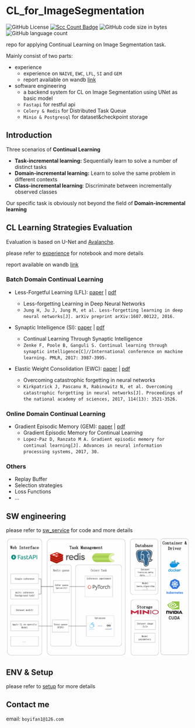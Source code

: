 # CL_for_ImageSegmentation

![GitHub License](https://img.shields.io/github/license/KirigiriSuzumiya/CL_for_ImageSegmentation)
[![Scc Count Badge](https://sloc.xyz/github/KirigiriSuzumiya/CL_for_ImageSegmentation/)](https://github.com/KirigiriSuzumiya/CL_for_ImageSegmentation/)
![GitHub code size in bytes](https://img.shields.io/github/repo-size/KirigiriSuzumiya/CL_for_ImageSegmentation)
![GitHub language count](https://img.shields.io/github/languages/top/KirigiriSuzumiya/CL_for_ImageSegmentation)




repo for applying Continual Learning on Image Segmentation task.

Mainly consist of two parts:

- experience
  - experience on `NAIVE`, `EWC`, `LFL`, `SI` and `GEM`
  - report available on wandb [link](https://api.wandb.ai/links/kirigiri_suzumiya/nrn4i0as)
- software engineering
  - a backend system for CL on Image Segmentation using UNet as basic model
  - `Fastapi` for restful api
  - `Celery & Redis` for Distributed Task Queue
  - `Minio & Postgresql` for dataset&checkpoint storage


## Introduction

Three scenarios of **Continual Learning**

- **Task-incremental learning:** Sequentially learn to solve a number of distinct tasks
- **Domain-incremental learning:** Learn to solve the same problem in different contexts
- **Class-incremental learning**: Discriminate between incrementally observed classes

Our specific task is obviously not beyond the field of **Domain-incremental learning**


## CL Learning Strategies Evaluation

Evaluation is based on U-Net and  [Avalanche](https://github.com/ContinualAI/avalanche). 

please refer to [experience](./experience/) for notebook and more details

report available on wandb [link](https://api.wandb.ai/links/kirigiri_suzumiya/nrn4i0as)

### Batch Domain Continual Learning

- Less-Forgetful Learning (LFL):  [paper](https://arxiv.org/pdf/1607.00122.pdf) | [pdf](./reference/1607.00122.pdf)
  - Less-forgetting Learning in Deep Neural Networks
  - `Jung H, Ju J, Jung M, et al. Less-forgetting learning in deep neural networks[J]. arXiv preprint arXiv:1607.00122, 2016.`

- Synaptic Intelligence (SI): [paper](http://proceedings.mlr.press/v70/zenke17a.html) | [pdf](./reference/ContinualLearningThroughSynapticIntelligence.pdf)
  - Continual Learning Through Synaptic Intelligence
  - `Zenke F, Poole B, Ganguli S. Continual learning through synaptic intelligence[C]//International conference on machine learning. PMLR, 2017: 3987-3995.`
- Elastic Weight Consolidation (EWC): [paper](https://www.pnas.org/content/114/13/3521) | [pdf](./reference/kirkpatrick-et-al-2017-overcoming-catastrophic-forgetting-in-neural-networks.pdf)
  - Overcoming catastrophic forgetting in neural networks
  - `Kirkpatrick J, Pascanu R, Rabinowitz N, et al. Overcoming catastrophic forgetting in neural networks[J]. Proceedings of the national academy of sciences, 2017, 114(13): 3521-3526.`

### Online Domain Continual Learning

- Gradient Episodic Memory (GEM): [paper](https://proceedings.neurips.cc/paper/2017/hash/f87522788a2be2d171666752f97ddebb-Abstract.html) | [pdf](./reference/NIPS-2017-gradient-episodic-memory-for-continual-learning-Paper.pdf)
  - Gradient Episodic Memory for Continual Learning
  - `Lopez-Paz D, Ranzato M A. Gradient episodic memory for continual learning[J]. Advances in neural information processing systems, 2017, 30.`

### Others

- Replay Buffer
- Selection strategies
- Loss Functions
- ...

## SW engineering

please refer to [sw_service](./sw_service/) for code and more details

![img](assets/structure.png)


## ENV & Setup

please refer to [setup](./setup.md) for more details

## Contact me

email: `boyifan1@126.com`